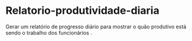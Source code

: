 # Relatorio-produtividade-diaria
Gerar um relatório de progresso diário para mostrar o quão produtivo está sendo o trabalho dos funcionários .
